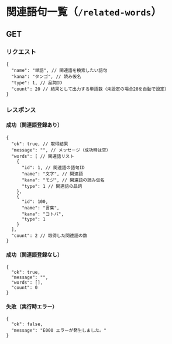 # 関連語句一覧（`/related-words`）
## GET
### リクエスト
```
{
  "name": "単語", // 関連語を検索したい語句
  "kana": "タンゴ", // 読み仮名
  "type": 1, // 品詞ID
  "count": 20 // 結果として出力する単語数（未設定の場合20を自動で設定）
}
```

### レスポンス
#### 成功（関連語登録あり）
```
{
  "ok": true, // 取得結果
  "message": "", // メッセージ（成功時は空）
  "words": [ // 関連語リスト
    {
      "id": 1, // 関連語の語句ID
      "name": "文字", // 関連語
      "kana": "モジ", // 関連語の読み仮名
      "type": 1 // 関連語の品詞
    },
    {
      "id": 100,
      "name": "言葉",
      "kana": "コトバ",
      "type": 1
    }
  ],
  "count": 2 // 取得した関連語の数
}
```
#### 成功（関連語登録なし）
```
{
  "ok": true,
  "message": "",
  "words": [],
  "count": 0
}
```
#### 失敗（実行時エラー）
```
{
  "ok": false,
  "message": "E000 エラーが発生しました。"
}
```